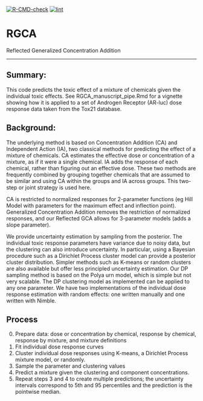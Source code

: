 [![R-CMD-check](https://github.com/Spatiotemporal-Exposures-and-Toxicology/RGCA/actions/workflows/check-standard.yaml/badge.svg)](https://github.com/Spatiotemporal-Exposures-and-Toxicology/RGCA/actions/workflows/check-standard.yaml)
[![lint](https://github.com/Spatiotemporal-Exposures-and-Toxicology/RGCA/actions/workflows/lint.yaml/badge.svg)](https://github.com/Spatiotemporal-Exposures-and-Toxicology/RGCA/actions/workflows/lint.yaml)

# RGCA
Reflected Generalized Concentration Addition

---
## Summary:  
This code predicts the toxic effect of a mixture of chemicals given the individual toxic effects.  See RGCA_manuscript_pipe.Rmd for a vignette showing how it is applied to a set of Androgen Receptor (AR-luc) dose response data taken from the Tox21 database.

## Background:  
The underlying method is based on Concentration Addition (CA) and Independent Action (IA), two classical methods for predicting the effect of a mixture of chemicals.  CA estimates the effective dose or concentration of a mixture, as if it were a single chemical.  IA adds the response of each chemical, rather than figuring out an effective dose.  These two methods are frequently combined by grouping together chemicals that are assumed to be similar and using CA within the groups and IA across groups.  This two-step or joint strategy is used here.

CA is restricted to normalized responses for 2-parameter functions (eg Hill Model with parameters for the maximum effect and inflection point).  Generalized Concentration Addition removes the restriction of normalized responses, and our Reflected GCA allows for 3-parameter models (adds a slope parameter). 

We provide uncertainty estimation by sampling from the posterior.  The individual toxic response parameters have variance due to noisy data, but the clustering can also introduce uncertainty.  In particular, using a Bayesian procedure such as a Dirichlet Process cluster model can provide a posterior cluster distribution.  Simpler methods such as K-means or random clusters are also available but offer less principled uncertainty estimation.  Our DP sampling method is based on the Polya urn model, which is simple but not very scalable.  The DP clustering model as implemented can be applied to any one parameter.  We have two implementations of the individual dose response estimation with random effects: one written manually and one written with Nimble. 

## Process
0. Prepare data:  dose or concentration by chemical, response by chemical, response by mixture, and mixture definitions
1. Fit individual dose response curves
2. Cluster individual dose responses using K-means, a Dirichlet Process mixture model, or randomly.
3. Sample the parameter and clustering values
3. Predict a mixture given the clustering and component concentrations.
4.  Repeat steps 3 and 4 to create multiple predictions; the uncertainty intervals correspond to 5th and 95 percentiles and the prediction is the pointwise median.
